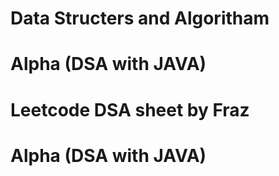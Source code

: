 # Data Structers and Algoritham

# Alpha (DSA with JAVA)

# Leetcode DSA sheet by Fraz

# Alpha (DSA with JAVA)